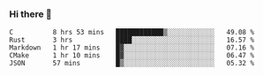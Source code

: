 ### Hi there 👋

<!--
**WShiBin/WShiBin** is a ✨ _special_ ✨ repository because its `README.md` (this file) appears on your GitHub profile.

Here are some ideas to get you started:

- 🔭 I’m currently working on ...
- 🌱 I’m currently learning ...
- 👯 I’m looking to collaborate on ...
- 🤔 I’m looking for help with ...
- 💬 Ask me about ...
- 📫 How to reach me: ...
- 😄 Pronouns: ...
- ⚡ Fun fact: ...
-->

<!--START_SECTION:waka-->
```text
C          8 hrs 53 mins   ████████████▒░░░░░░░░░░░░   49.08 % 
Rust       3 hrs           ████░░░░░░░░░░░░░░░░░░░░░   16.57 % 
Markdown   1 hr 17 mins    █▓░░░░░░░░░░░░░░░░░░░░░░░   07.16 % 
CMake      1 hr 10 mins    █▓░░░░░░░░░░░░░░░░░░░░░░░   06.47 % 
JSON       57 mins         █▒░░░░░░░░░░░░░░░░░░░░░░░   05.32 % 
```
<!--END_SECTION:waka-->
